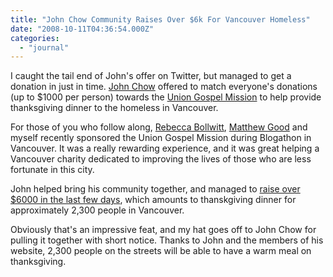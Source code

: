 ```yaml
---
title: "John Chow Community Raises Over $6k For Vancouver Homeless"
date: "2008-10-11T04:36:54.000Z"
categories: 
  - "journal"
---
```


I caught the tail end of John's offer on Twitter, but managed to get a donation in just in time. [John Chow](http://www.johnchow.com) offered to match everyone's donations (up to $1000 per person) towards the [Union Gospel Mission](http://www.ugm.ca) to help provide thanksgiving dinner to the homeless in Vancouver.

For those of you who follow along, [Rebecca Bollwitt](http://www.miss604.com), [Matthew Good](http://www.matthewgood.org) and myself recently sponsored the Union Gospel Mission during Blogathon in Vancouver. It was a really rewarding experience, and it was great helping a Vancouver charity dedicated to improving the lives of those who are less fortunate in this city.

John helped bring his community together, and managed to [raise over $6000 in the last few days](http://www.johnchow.com/613248-to-help-feed-the-hungry-this-thankgiving/), which amounts to thanskgiving dinner for approximately 2,300 people in Vancouver.

Obviously that's an impressive feat, and my hat goes off to John Chow for pulling it together with short notice. Thanks to John and the members of his website, 2,300 people on the streets will be able to have a warm meal on thanksgiving.

